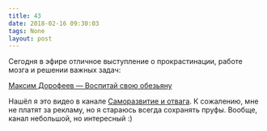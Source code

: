 ```yaml
---
title: 43
date: 2018-02-16 09:30:03
tags: None
layout: post
---
```


Сегодня в эфире отличное выступление о прокрастинации, работе мозга и решении важных задач:

[Максим Дорофеев — Воспитай свою обезьяну](https://youtu.be/DukfcM24tgk)

Нашёл я это видео в канале [Саморазвитие и отвага](https://t.me/selfhelper/8). К сожалению, мне не платят за рекламу, но я стараюсь всегда сохранять пруфы. Вообще, канал небольшой, но интересный :)
